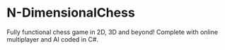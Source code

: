 # N-DimensionalChess
 Fully functional chess game in 2D, 3D and beyond! Complete with online multiplayer and AI coded in C#.
